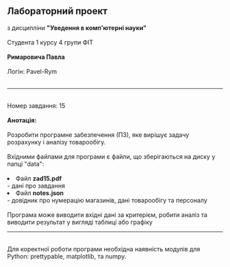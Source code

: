 <h2>Лабораторний проект</h2>
з дисципліни <b>"Уведення в комп'ютерні науки"</b><br><br>
Студента 1 курсу 4 групи ФІТ<br><br>
<b>Римаровича Павла</b><br><br>
Логін: Pavel-Rym<br><br>
<hr><br>
Номер завдання: 15<br><br>
<b>Анотація:</b><br><br>
Розробити програмне забезпечення (ПЗ), яке вирішує задачу розрахунку і аналізу товарообігу.<br>
<br>
Вхідними файлами для програми є файли, що зберігаються на диску у папці "data": <br><br>
<li>Файл <b>zad15.pdf</b></li> - дані про завдання
<li>Файл <b>notes.json</b></li> - довідник про нумерацію магазинів, дані товарообігу та персоналу</li><br><br>
Програма може виводити вхідні дані за критерієм, робити аналіз та виводити результат у вигляді таблиці або графіку<br><hr><br>
Для коректної роботи програми необхідна наявність модулів для Python: prettypable, matplotlib, та numpy.





